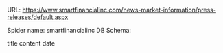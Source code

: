 URL: https://www.smartfinancialinc.com/news-market-information/press-releases/default.aspx

Spider name: smartfinancialinc
DB Schema:

title
content
date